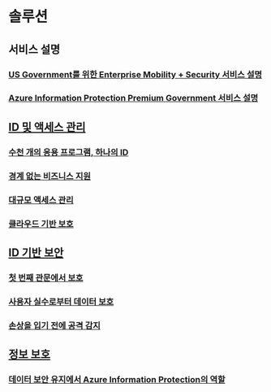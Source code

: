 # 솔루션
## 서비스 설명
### [US Government를 위한 Enterprise Mobility + Security 서비스 설명](ems-govt-service-description.md)
### [Azure Information Protection Premium Government 서비스 설명](ems-aip-premium-govt-service-description.md)
## [ID 및 액세스 관리]()
### [수천 개의 응용 프로그램, 하나의 ID](thousands-apps-one-identity.md)
### [경계 없는 비즈니스 지원](enable-business-without-borders.md)
### [대규모 액세스 관리](manage-access-at-scale.md)
### [클라우드 기반 보호](cloud-powered-protection.md)
## [ID 기반 보안]()
### [첫 번째 관문에서 보호](protect-front-door.md)
### [사용자 실수로부터 데이터 보호](protect-data-user-mistake.md)
### [손상을 입기 전에 공격 감지](detect-attacks-before-damage.md)
## [정보 보호](azure-information-protection-securing-data.md)
### [데이터 보안 유지에서 Azure Information Protection의 역할](azure-information-protection-securing-data.md)
